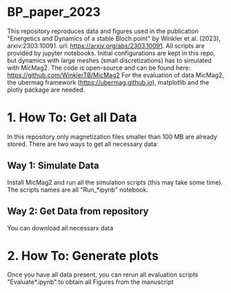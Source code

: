 # BP_paper_2023
This repository reproduces data and figures used in the publication "Energetics and Dynamics of a stable Bloch point" by Winkler et al. (2023), arxiv:2303:10091. url:  https://arxiv.org/abs/2303.10091. 
All scripts are provided by jupyter notebooks. Initial configurations are kept in this repo, but dynamics with large meshes (small discretizations) has to simulated with MicMag2. The code is open-source and can be found here: https://github.com/WinklerTB/MicMag2
For the evaluation of data MicMag2, the ubermag framework (https://ubermag.github.io), matplotlib and the plotly package are needed.

# 1. How To: Get all Data
In this repository only magnetization files smaller than 100 MB are already stored. There are two ways to get all necessary data:
## Way 1: Simulate Data
Install MicMag2 and run all the simulation scripts (this may take some time). The scripts names are all  "Run_*ipynb" notebook. 
## Way 2: Get Data from repository
You can download all necessarx data

# 2. How To: Generate plots
Once you have all data present, you can rerun all evaluation scripts "Evaluate*.ipynb" to obtain all Figures from the manuscript

